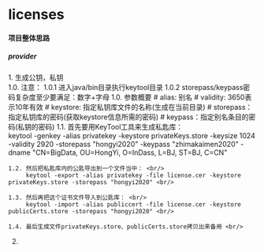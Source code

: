 # licenses
<h4>项目整体思路</h4>

<h5>provider</h5>
1. 生成公钥，私钥 <br/>
    1.0. 注意：
         1.0.1 进入java/bin目录执行keytool目录
         1.0.2 storepass/keypass密码复杂度至少要满足：数字+字母
    1.0. 参数概要
         # alias: 别名
         # validity: 3650表示10年有效
         # keystore: 指定私钥库文件的名称(生成在当前目录)
         # storepass：指定私钥库的密码(获取keystore信息所需的密码)
         # keypass：指定别名条目的密码(私钥的密码)
    1.1. 首先要用KeyTool工具来生成私匙库： <br/>
         keytool -genkey -alias privatekey -keystore privateKeys.store -keysize 1024 -validity 2920 -storepass "hongyi2020" -keypass "zhimakaimen2020" -dname "CN=BigData, OU=HongYi, O=InDass, L=BJ, ST=BJ, C=CN" <br/>
          
    1.2. 然后把私匙库内的公匙导出到一个文件当中： <br/>
         keytool -export -alias privatekey -file license.cer -keystore privateKeys.store -storepass "hongyi2020" <br/>
          
    1.3. 然后再把这个证书文件导入到公匙库： <br/>
         keytool -import -alias publiccert -file license.cer -keystore publicCerts.store -storepass "hongyi2020" <br/>
          
    1.4. 最后生成文件privateKeys.store、publicCerts.store拷贝出来备用 <br/>
    
2. 

